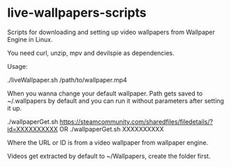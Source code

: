 # live-wallpapers-scripts

Scripts for downloading and setting up video wallpapers from Wallpaper Engine in Linux. 

You need curl, unzip, mpv and devilspie as dependencies.

Usage:

./liveWallpaper.sh /path/to/wallpaper.mp4

When you wanna change your default wallpaper. Path gets saved to ~/.wallpapers by default and you can run it without parameters after setting it up.

./wallpaperGet.sh https://steamcommunity.com/sharedfiles/filedetails/?id=XXXXXXXXXX
OR
./wallpaperGet.sh XXXXXXXXXX

Where the URL or ID is from a video wallpaper from wallpaper engine.

Videos get extracted by default to ~/Wallpapers, create the folder first.
